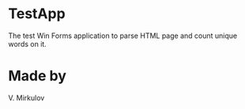 # TestApp
The test Win Forms application to parse HTML page and count unique words on it.
# Made by
V. Mirkulov

